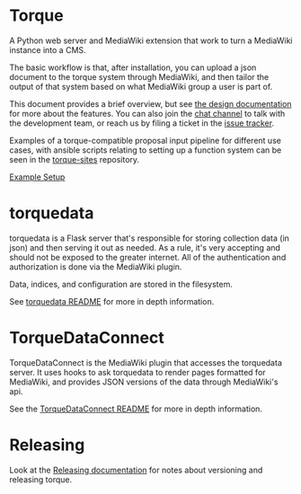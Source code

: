 # Torque

A Python web server and MediaWiki extension that work
to turn a MediaWiki instance into a CMS.

The basic workflow is that, after installation, you can upload a json document
to the torque system through MediaWiki, and then tailor the output
of that system based on what MediaWiki group a user is part of.

This document provides a brief overview, but see
[the design documentation](DESIGN.md) for more about the features.  You can also
join the
[chat channel](https://chat.opentechstrategies.com/#narrow/stream/45-Lever-for.20Change)
to talk with the development team, or reach us by filing a ticket in the
[issue tracker](https://github.com/opentechstrategies/torque/issues).

Examples of a torque-compatible proposal input pipeline for different
use cases, with ansible scripts relating to setting up a function system
can be seen in the
[torque-sites](https://github.com/opentechstrategies/torque-sites) repository.

[Example Setup](./EXAMPLE.md)

# torquedata

torquedata is a Flask server that's responsible for storing collection data (in json)
and then serving it out as needed.  As a rule, it's very accepting and should
not be exposed to the greater internet.  All of the authentication and authorization
is done via the MediaWiki plugin.

Data, indices, and configuration are stored in the filesystem.

See [torquedata README](torquedata/README.md) for more in depth information.

# TorqueDataConnect

TorqueDataConnect is the MediaWiki plugin that accesses the torquedata server.
It uses hooks to ask torquedata to render pages formatted for MediaWiki, and
provides JSON versions of the data through MediaWiki's api.

See the [TorqueDataConnect README](TorqueDataConnect/README.md) for more in depth information.

# Releasing

Look at the [Releasing documentation](RELEASING.md) for notes about versioning
and releasing torque.
